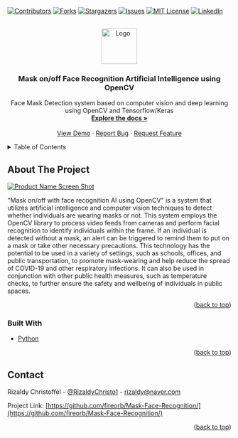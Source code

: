 <div id="top"></div>

[![Contributors][contributors-shield]][contributors-url]
[![Forks][forks-shield]][forks-url]
[![Stargazers][stars-shield]][stars-url]
[![Issues][issues-shield]][issues-url]
[![MIT License][license-shield]][license-url]
[![LinkedIn][linkedin-shield]][linkedin-url]



<!-- PROJECT LOGO -->
<br />
<div align="center">
  <a href="https://github.com/fireorb/Mask-Face-Recognition">
    <img src="https://upload.wikimedia.org/wikipedia/commons/5/53/OpenCV_Logo_with_text.png" alt="Logo" width="80" height="80">
  </a>

<h3 align="center">Mask on/off Face Recognition Artificial Intelligence using OpenCV
</h3>
  <p align="center">
  Face Mask Detection system based on
computer vision and deep learning using
OpenCV and Tensorflow/Keras
    <br />
    <a href="https://github.com/fireorb/Mask-Face-Recognition"><strong>Explore the docs »</strong></a>
    <br />
    <br />
    <a href="https://github.com/fireorb/Mask-Face-Recognition">View Demo</a>
    ·
    <a href="https://github.com/fireorb/Mask-Face-Recognition/issues">Report Bug</a>
    ·
    <a href="https://github.com/fireorb/Mask-Face-Recognition/issues">Request Feature</a>
  </p>
</div>



<!-- TABLE OF CONTENTS -->
<details>
  <summary>Table of Contents</summary>
  <ol>
    <li>
      <a href="#about-the-project">About The Project</a>
      <ul>
        <li><a href="#built-with">Built With</a></li>
      </ul>
    </li>
    <li><a href="#contact">Contact</a></li>
  </ol>
</details>



<!-- ABOUT THE PROJECT -->
## About The Project

[![Product Name Screen Shot][product-screenshot]](https://www.webmin.com/)

"Mask on/off with face recognition AI using OpenCV" is a system that utilizes artificial intelligence and computer vision techniques to detect whether individuals are wearing masks or not. This system employs the OpenCV library to process video feeds from cameras and perform facial recognition to identify individuals within the frame. If an individual is detected without a mask, an alert can be triggered to remind them to put on a mask or take other necessary precautions. This technology has the potential to be used in a variety of settings, such as schools, offices, and public transportation, to promote mask-wearing and help reduce the spread of COVID-19 and other respiratory infections. It can also be used in conjunction with other public health measures, such as temperature checks, to further ensure the safety and wellbeing of individuals in public spaces.

<p align="right">(<a href="#top">back to top</a>)</p>



### Built With

* [Python](https://www.python.org/)

<p align="right">(<a href="#top">back to top</a>)</p>





<!-- CONTACT -->
## Contact

Rizaldy Christoffel - [@RizaldyChristo1](https://twitter.com/RizaldyChristo1) - rizaldy@naver.com

Project Link: [https://github.com/fireorb/Mask-Face-Recognition/](https://github.com/fireorb/Mask-Face-Recognition/)

<p align="right">(<a href="#top">back to top</a>)</p>



<!-- MARKDOWN LINKS & IMAGES -->
<!-- https://www.markdownguide.org/basic-syntax/#reference-style-links -->
[contributors-shield]: https://img.shields.io/github/contributors/github_username/repo_name.svg?style=for-the-badge
[contributors-url]: https://github.com/fireorb/Mask-Face-Recognition/graphs/contributors
[forks-shield]: https://img.shields.io/github/forks/github_username/repo_name.svg?style=for-the-badge
[forks-url]: https://github.com/fireorb/Mask-Face-Recognition/network/members
[stars-shield]: https://img.shields.io/github/stars/github_username/repo_name.svg?style=for-the-badge
[stars-url]: https://github.com/fireorb/Mask-Face-Recognition/stargazers
[issues-shield]: https://img.shields.io/github/issues/github_username/repo_name.svg?style=for-the-badge
[issues-url]: https://github.com/fireorb/Mask-Face-Recognition/issues
[license-shield]: https://img.shields.io/github/license/github_username/repo_name.svg?style=for-the-badge
[license-url]: https://github.com/fireorb/Mask-Face-Recognition/blob/master/LICENSE.txt
[linkedin-shield]: https://img.shields.io/badge/-LinkedIn-black.svg?style=for-the-badge&logo=linkedin&colorB=555
[linkedin-url]: https://www.linkedin.com/in/rizaldy-christoffel-66b064162
[product-screenshot]: image/webmin.png


